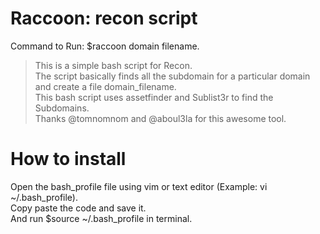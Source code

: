 # Raccoon: recon script 

Command to Run: $raccoon domain filename.<br/> 

> This is a simple bash script for Recon.<br/>
The script basically finds all the subdomain for a particular domain and create a file domain_filename.<br/>
This bash script uses assetfinder and Sublist3r to find the Subdomains.<br/>
Thanks @tomnomnom and @aboul3la for this awesome tool.<br/>

# How to install
Open the bash_profile file using vim or text editor (Example: vi ~/.bash_profile).<br/>
Copy paste the code and save it.<br/>
And run $source ~/.bash_profile in terminal.<br/> 

